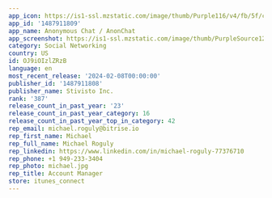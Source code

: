 ```yaml
---
app_icon: https://is1-ssl.mzstatic.com/image/thumb/Purple116/v4/fb/5f/c2/fb5fc297-80fb-cdfb-860d-9e46a462dec8/AppIcon-0-0-1x_U007emarketing-0-10-0-0-85-220.png/1024x1024bb.png
app_id: '1487911809'
app_name: Anonymous Chat / AnonChat
app_screenshot: https://is1-ssl.mzstatic.com/image/thumb/PurpleSource126/v4/db/80/08/db800842-40a3-4796-f37a-0a057751b3aa/5652cb83-06ee-445d-aabb-5c141d9ae6e7_EN_ios.jpg/1242x2688bb.png
category: Social Networking
country: US
id: OJ9iOIzlZRzB
language: en
most_recent_release: '2024-02-08T00:00:00'
publisher_id: '1487911808'
publisher_name: Stivisto Inc.
rank: '387'
release_count_in_past_year: '23'
release_count_in_past_year_category: 16
release_count_in_past_year_top_in_category: 42
rep_email: michael.roguly@bitrise.io
rep_first_name: Michael
rep_full_name: Michael Roguly
rep_linkedin: https://www.linkedin.com/in/michael-roguly-77376710
rep_phone: +1 949-233-3404
rep_photo: michael.jpg
rep_title: Account Manager
store: itunes_connect
---
```

